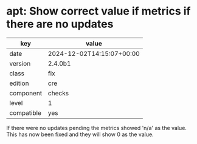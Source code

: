 [//]: # (werk v2)
# apt: Show correct value if metrics if there are no updates

key        | value
---------- | ---
date       | 2024-12-02T14:15:07+00:00
version    | 2.4.0b1
class      | fix
edition    | cre
component  | checks
level      | 1
compatible | yes

If there were no updates pending the metrics showed 'n/a' as the value.
This has now been fixed and they will show 0 as the value.
